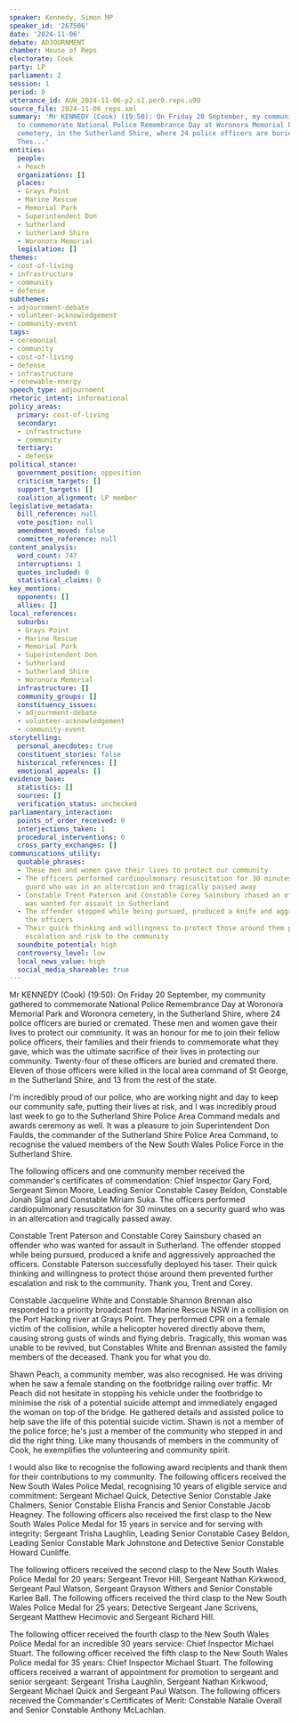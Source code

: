 ```yaml
---
speaker: Kennedy, Simon MP
speaker_id: '267506'
date: '2024-11-06'
debate: ADJOURNMENT
chamber: House of Reps
electorate: Cook
party: LP
parliament: 2
session: 1
period: 0
utterance_id: AUH_2024-11-06-p2.s1.per0.reps.u90
source_file: 2024-11-06_reps.xml
summary: 'Mr KENNEDY (Cook) (19:50): On Friday 20 September, my community gathered
  to commemorate National Police Remembrance Day at Woronora Memorial Park and Woronora
  cemetery, in the Sutherland Shire, where 24 police officers are buried or cremated.
  Thes...'
entities:
  people:
  - Peach
  organizations: []
  places:
  - Grays Point
  - Marine Rescue
  - Memorial Park
  - Superintendent Don
  - Sutherland
  - Sutherland Shire
  - Woronora Memorial
  legislation: []
themes:
- cost-of-living
- infrastructure
- community
- defense
subthemes:
- adjournment-debate
- volunteer-acknowledgement
- community-event
tags:
- ceremonial
- community
- cost-of-living
- defense
- infrastructure
- renewable-energy
speech_type: adjournment
rhetoric_intent: informational
policy_areas:
  primary: cost-of-living
  secondary:
  - infrastructure
  - community
  tertiary:
  - defense
political_stance:
  government_position: opposition
  criticism_targets: []
  support_targets: []
  coalition_alignment: LP member
legislative_metadata:
  bill_reference: null
  vote_position: null
  amendment_moved: false
  committee_reference: null
content_analysis:
  word_count: 747
  interruptions: 1
  quotes_included: 0
  statistical_claims: 0
key_mentions:
  opponents: []
  allies: []
local_references:
  suburbs:
  - Grays Point
  - Marine Rescue
  - Memorial Park
  - Superintendent Don
  - Sutherland
  - Sutherland Shire
  - Woronora Memorial
  infrastructure: []
  community_groups: []
  constituency_issues:
  - adjournment-debate
  - volunteer-acknowledgement
  - community-event
storytelling:
  personal_anecdotes: true
  constituent_stories: false
  historical_references: []
  emotional_appeals: []
evidence_base:
  statistics: []
  sources: []
  verification_status: unchecked
parliamentary_interaction:
  points_of_order_received: 0
  interjections_taken: 1
  procedural_interventions: 0
  cross_party_exchanges: []
communications_utility:
  quotable_phrases:
  - These men and women gave their lives to protect our community
  - The officers performed cardiopulmonary resuscitation for 30 minutes on a security
    guard who was in an altercation and tragically passed away
  - Constable Trent Paterson and Constable Corey Sainsbury chased an offender who
    was wanted for assault in Sutherland
  - The offender stopped while being pursued, produced a knife and aggressively approached
    the officers
  - Their quick thinking and willingness to protect those around them prevented further
    escalation and risk to the community
  soundbite_potential: high
  controversy_level: low
  local_news_value: high
  social_media_shareable: true
---
```


Mr KENNEDY (Cook) (19:50): On Friday 20 September, my community gathered to commemorate National Police Remembrance Day at Woronora Memorial Park and Woronora cemetery, in the Sutherland Shire, where 24 police officers are buried or cremated. These men and women gave their lives to protect our community. It was an honour for me to join their fellow police officers, their families and their friends to commemorate what they gave, which was the ultimate sacrifice of their lives in protecting our community. Twenty-four of these officers are buried and cremated there. Eleven of those officers were killed in the local area command of St George, in the Sutherland Shire, and 13 from the rest of the state.

I'm incredibly proud of our police, who are working night and day to keep our community safe, putting their lives at risk, and I was incredibly proud last week to go to the Sutherland Shire Police Area Command medals and awards ceremony as well. It was a pleasure to join Superintendent Don Faulds, the commander of the Sutherland Shire Police Area Command, to recognise the valued members of the New South Wales Police Force in the Sutherland Shire.

The following officers and one community member received the commander's certificates of commendation: Chief Inspector Gary Ford, Sergeant Simon Moore, Leading Senior Constable Casey Beldon, Constable Jonah Sigal and Constable Miriam Suka. The officers performed cardiopulmonary resuscitation for 30 minutes on a security guard who was in an altercation and tragically passed away.

Constable Trent Paterson and Constable Corey Sainsbury chased an offender who was wanted for assault in Sutherland. The offender stopped while being pursued, produced a knife and aggressively approached the officers. Constable Paterson successfully deployed his taser. Their quick thinking and willingness to protect those around them prevented further escalation and risk to the community. Thank you, Trent and Corey.

Constable Jacqueline White and Constable Shannon Brennan also responded to a priority broadcast from Marine Rescue NSW in a collision on the Port Hacking river at Grays Point. They performed CPR on a female victim of the collision, while a helicopter hovered directly above them, causing strong gusts of winds and flying debris. Tragically, this woman was unable to be revived, but Constables White and Brennan assisted the family members of the deceased. Thank you for what you do.

Shawn Peach, a community member, was also recognised. He was driving when he saw a female standing on the footbridge railing over traffic. Mr Peach did not hesitate in stopping his vehicle under the footbridge to minimise the risk of a potential suicide attempt and immediately engaged the woman on top of the bridge. He gathered details and assisted police to help save the life of this potential suicide victim. Shawn is not a member of the police force; he's just a member of the community who stepped in and did the right thing. Like many thousands of members in the community of Cook, he exemplifies the volunteering and community spirit.

I would also like to recognise the following award recipients and thank them for their contributions to my community. The following officers received the New South Wales Police Medal, recognising 10 years of eligible service and commitment: Sergeant Michael Quick, Detective Senior Constable Jake Chalmers, Senior Constable Elisha Francis and Senior Constable Jacob Heagney. The following officers also received the first clasp to the New South Wales Police Medal for 15 years in service and for serving with integrity: Sergeant Trisha Laughlin, Leading Senior Constable Casey Beldon, Leading Senior Constable Mark Johnstone and Detective Senior Constable Howard Cunliffe.

The following officers received the second clasp to the New South Wales Police Medal for 20 years: Sergeant Trevor Hill, Sergeant Nathan Kirkwood, Sergeant Paul Watson, Sergeant Grayson Withers and Senior Constable Karlee Ball. The following officers received the third clasp to the New South Wales Police Medal for 25 years: Detective Sergeant Jane Scrivens, Sergeant Matthew Hecimovic and Sergeant Richard Hill.

The following officer received the fourth clasp to the New South Wales Police Medal for an incredible 30 years service: Chief Inspector Michael Stuart. The following officer received the fifth clasp to the New South Wales Police medal for 35 years: Chief Inspector Michael Stuart. The following officers received a warrant of appointment for promotion to sergeant and senior sergeant: Sergeant Trisha Laughlin, Sergeant Nathan Kirkwood, Sergeant Michael Quick and Sergeant Paul Watson. The following officers received the Commander's Certificates of Merit: Constable Natalie Overall and Senior Constable Anthony McLachlan.